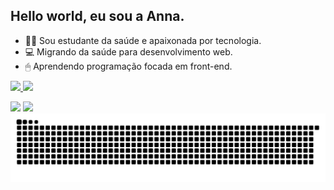 ## Hello world, eu sou a Anna.
- 👩‍💻 Sou estudante da saúde e apaixonada por tecnologia.
- 💻 Migrando da saúde para desenvolvimento web.
- 🖱 Aprendendo programação focada em front-end.



 <div>
  <a href="https://github.com/annaX0">
  <img height="180em" src="https://github-readme-stats.vercel.app/api?username=annaX0&show_icons=true&theme=radical&include_all_commits=true&count_private=true"/>
  <img height="180em" src="https://github-readme-stats.vercel.app/api/top-langs/?username=annaX0&layout=compact&langs_count=7&theme=radical"/>
</div>

<div> 
 
  <a href = "mailto:anna.silva9020@gmail.com"><img src="https://img.shields.io/badge/-Gmail-%23333?style=for-the-badge&logo=gmail&logoColor=white" target=""></a>
  <a href="https://www.linkedin.com/in/anna-silva-43964a138/" target="_blank"><img src="https://img.shields.io/badge/-LinkedIn-%230077B5?style=for-the-badge&logo=linkedin&logoColor=white" target=""></a> 
   ![Snake animation](https://github.com//annaX0//annaX0/blob/output/github-contribution-grid-snake.svg)
 
 
</div>
 

